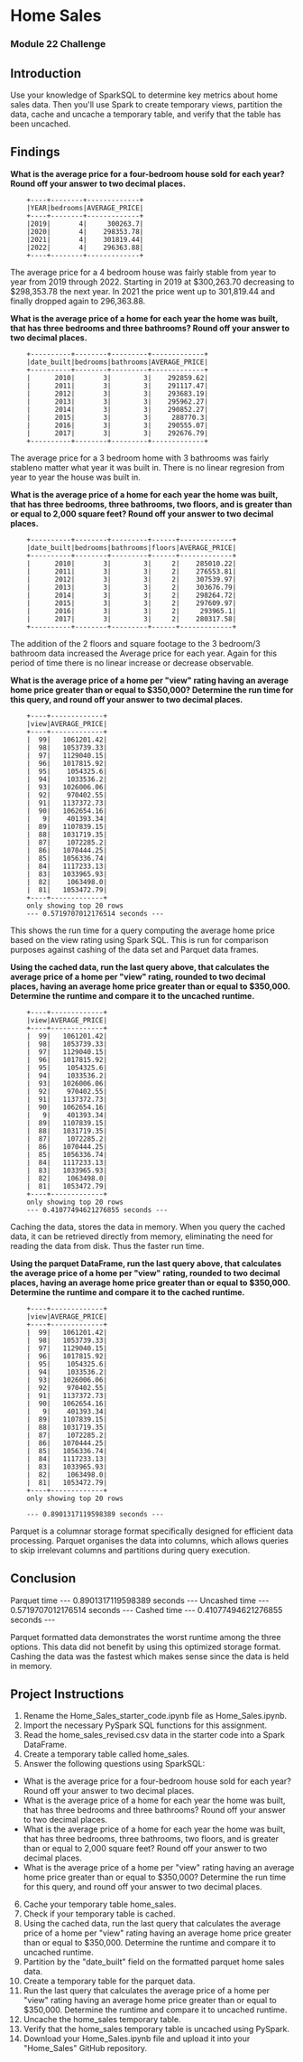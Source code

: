 # Home Sales
### Module 22 Challenge
## Introduction
Use your knowledge of SparkSQL to determine key metrics about home sales data. Then you'll use Spark to create temporary views, partition the data, cache and uncache a temporary table, and verify that the table has been uncached.
## Findings
__What is the average price for a four-bedroom house sold for each year? Round off your answer to two decimal places.__

        +----+--------+-------------+
        |YEAR|bedrooms|AVERAGE_PRICE|
        +----+--------+-------------+
        |2019|       4|     300263.7|
        |2020|       4|    298353.78|
        |2021|       4|    301819.44|
        |2022|       4|    296363.88|
        +----+--------+-------------+

The average price for a 4 bedroom house was fairly stable from year to year from 2019 through 2022.  Starting in 2019 at $300,263.70 decreasing to $298,353.78 the next year.  In 2021 the price went up to 301,819.44 and finally dropped again to 296,363.88.

__What is the average price of a home for each year the home was built, that has three bedrooms and three bathrooms? Round off your answer to two decimal places.__


        +----------+--------+---------+-------------+
        |date_built|bedrooms|bathrooms|AVERAGE_PRICE|
        +----------+--------+---------+-------------+
        |      2010|       3|        3|    292859.62|
        |      2011|       3|        3|    291117.47|
        |      2012|       3|        3|    293683.19|
        |      2013|       3|        3|    295962.27|
        |      2014|       3|        3|    290852.27|
        |      2015|       3|        3|     288770.3|
        |      2016|       3|        3|    290555.07|
        |      2017|       3|        3|    292676.79|
        +----------+--------+---------+-------------+

The average price for a 3 bedroom home with 3 bathrooms was fairly stableno matter what year it was built in.  There is no linear regresion from year to year the house was built in.

__What is the average price of a home for each year the home was built, that has three bedrooms, three bathrooms, two floors, and is greater than or equal to 2,000 square feet? Round off your answer to two decimal places.__

        +----------+--------+---------+------+-------------+
        |date_built|bedrooms|bathrooms|floors|AVERAGE_PRICE|
        +----------+--------+---------+------+-------------+
        |      2010|       3|        3|     2|    285010.22|
        |      2011|       3|        3|     2|    276553.81|
        |      2012|       3|        3|     2|    307539.97|
        |      2013|       3|        3|     2|    303676.79|
        |      2014|       3|        3|     2|    298264.72|
        |      2015|       3|        3|     2|    297609.97|
        |      2016|       3|        3|     2|     293965.1|
        |      2017|       3|        3|     2|    280317.58|
        +----------+--------+---------+------+-------------+


The addition of the 2 floors and square footage to the 3 bedroom/3 bathroom data increased the Average price for each year.  Again for this period of time there is no linear increase or decrease observable.

__What is the average price of a home per "view" rating having an average home price greater than or equal to $350,000? Determine the run time for this query, and round off your answer to two decimal places.__

        +----+-------------+
        |view|AVERAGE_PRICE|
        +----+-------------+
        |  99|   1061201.42|
        |  98|   1053739.33|
        |  97|   1129040.15|
        |  96|   1017815.92|
        |  95|    1054325.6|
        |  94|    1033536.2|
        |  93|   1026006.06|
        |  92|    970402.55|
        |  91|   1137372.73|
        |  90|   1062654.16|
        |   9|    401393.34|
        |  89|   1107839.15|
        |  88|   1031719.35|
        |  87|    1072285.2|
        |  86|   1070444.25|
        |  85|   1056336.74|
        |  84|   1117233.13|
        |  83|   1033965.93|
        |  82|    1063498.0|
        |  81|   1053472.79|
        +----+-------------+
        only showing top 20 rows
        --- 0.5719707012176514 seconds ---

This shows the run time for a query computing the average home price based on the view rating using Spark SQL. This is run for comparison purposes against cashing of the data set and Parquet data frames.
        
__Using the cached data, run the last query above, that calculates 
the average price of a home per "view" rating, rounded to two decimal places,
having an average home price greater than or equal to $350,000. 
Determine the runtime and compare it to the uncached runtime.__

        +----+-------------+
        |view|AVERAGE_PRICE|
        +----+-------------+
        |  99|   1061201.42|
        |  98|   1053739.33|
        |  97|   1129040.15|
        |  96|   1017815.92|
        |  95|    1054325.6|
        |  94|    1033536.2|
        |  93|   1026006.06|
        |  92|    970402.55|
        |  91|   1137372.73|
        |  90|   1062654.16|
        |   9|    401393.34|
        |  89|   1107839.15|
        |  88|   1031719.35|
        |  87|    1072285.2|
        |  86|   1070444.25|
        |  85|   1056336.74|
        |  84|   1117233.13|
        |  83|   1033965.93|
        |  82|    1063498.0|
        |  81|   1053472.79|
        +----+-------------+
        only showing top 20 rows
        --- 0.41077494621276855 seconds ---

Caching the data, stores the data in memory. When you query the cached data, it can be retrieved directly from memory, eliminating the need for reading the data from disk.  Thus the faster run time.

__Using the parquet DataFrame, run the last query above, that calculates 
the average price of a home per "view" rating, rounded to two decimal places,
having an average home price greater than or equal to $350,000. 
Determine the runtime and compare it to the cached runtime.__

        +----+-------------+
        |view|AVERAGE_PRICE|
        +----+-------------+
        |  99|   1061201.42|
        |  98|   1053739.33|
        |  97|   1129040.15|
        |  96|   1017815.92|
        |  95|    1054325.6|
        |  94|    1033536.2|
        |  93|   1026006.06|
        |  92|    970402.55|
        |  91|   1137372.73|
        |  90|   1062654.16|
        |   9|    401393.34|
        |  89|   1107839.15|
        |  88|   1031719.35|
        |  87|    1072285.2|
        |  86|   1070444.25|
        |  85|   1056336.74|
        |  84|   1117233.13|
        |  83|   1033965.93|
        |  82|    1063498.0|
        |  81|   1053472.79|
        +----+-------------+
        only showing top 20 rows
        
        --- 0.8901317119598389 seconds ---

Parquet is a columnar storage format specifically designed for efficient data processing. Parquet organises the data into columns, which allows queries to skip irrelevant columns and partitions during query execution.

## Conclusion

Parquet time --- 0.8901317119598389 seconds --- 
Uncashed time --- 0.5719707012176514 seconds ---
Cashed time --- 0.41077494621276855 seconds ---

Parquet formatted data demonstrates the worst runtime among the three options. This data did not benefit by using this optimized storage format.  Cashing the data was the fastest which makes sense since the data is held in memory.

## Project Instructions
1. Rename the Home_Sales_starter_code.ipynb file as Home_Sales.ipynb.
2. Import the necessary PySpark SQL functions for this assignment.
3. Read the home_sales_revised.csv data in the starter code into a Spark DataFrame.
4. Create a temporary table called home_sales.
5. Answer the following questions using SparkSQL:
  * What is the average price for a four-bedroom house sold for each year? Round off your answer to two decimal places.
  * What is the average price of a home for each year the home was built, that has three bedrooms and three bathrooms? Round off your answer to two decimal places.
  * What is the average price of a home for each year the home was built, that has three bedrooms, three bathrooms, two floors, and is greater than or equal to 2,000 square feet? Round off your answer to two decimal places.
  * What is the average price of a home per "view" rating having an average home price greater than or equal to $350,000? Determine the run time for this query, and round off your answer to two decimal places.
6. Cache your temporary table home_sales.
7. Check if your temporary table is cached.
8. Using the cached data, run the last query that calculates the average price of a home per "view" rating having an average home price greater than or equal to $350,000. Determine the runtime and compare it to uncached runtime.
9. Partition by the "date_built" field on the formatted parquet home sales data.
10. Create a temporary table for the parquet data.
11. Run the last query that calculates the average price of a home per "view" rating having an average home price greater than or equal to $350,000. Determine the runtime and compare it to uncached runtime.
12. Uncache the home_sales temporary table.
13. Verify that the home_sales temporary table is uncached using PySpark.
14. Download your Home_Sales.ipynb file and upload it into your "Home_Sales" GitHub repository.


